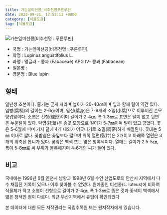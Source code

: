 ```yaml
---
title: 가는잎미선콩_비추천명푸른루핀
date: 2023-09-21, 17:53:11 +0800
category: [식물도감]
tag: [식물도감]
---
```




![가는잎미선콩[비추천명 : 푸른루핀]](http://www.nature.go.kr/fileUpload/plants/basic/Leguminosae/Lupinus/1949/1949_20160725130819910files_th2.jpg)
- 국명 : 가는잎미선콩[비추천명 : 푸른루핀]
- 학명 : Lupinus angustifolius L.
- 과명 : 앵글러 - 콩과 (Fabaceae) APG Ⅳ- 콩과 (Fabaceae)
- 일본명 : 
- 영문명 : Blue lupin


## 형태
일년생 초본이다. 줄기는 곧게 자라며 높이가 20-40㎝이며 잎과 함께 털이 약간 있다. 엽병(葉柄)의 길이는 2-6㎝이며, 엽신(葉身)은 7-9개의 소엽(小葉)으로 이루어진 손모양겹잎이다. 소엽은 선형(線形)이며 길이가 2-4㎝, 폭 1-3㎜로 표면은 털이 없고 뒷면은 누운털이 있다. 탁엽(托葉)은 송곳 모양으로 길이가 5-7㎜이며 털이 있고 굽었다. 꽃은 5-6월에 피며 가지 끝에 4개 내외가 어긋나기로 조밀(稠密)하게 배열된다. 꽃대는 5㎜ 이내로 짧다. 꽃받침은 꽃잎보다 짧으며 위쪽 열편(裂片)은 2개이고 아래쪽 열편은 3개의 위축된 톱니가 있다. 꽃잎은 백색 또는 엷은 청록색이다. 열매는 길이가 2.5-5㎝, 폭이 5-8㎜로 씨 부위가 볼록해지며 4-6개의 씨가 들어 있다.
## 비고
국내에는 1996년 6월 인천시 남항과 1998년 6월 수인 산업도로의 안산시 지역에서 다수 채집된 기록이 있으나 이후 찾아볼 수 없었다. 원예종인 미선콩(L. luteus)에 비하여 식물체가 작고 소엽이 선형으로 길이가 2-4㎝, 폭 1-3㎜로 좁은 것과 꽃색이 백색에서 엷은 청색인 점이 다르다. 최근 부산지역에서 유입이 확인되었다






본 데이터에 대한 모든 저작권리는 국립수목원 또는 원저작자에게 있습니다.
